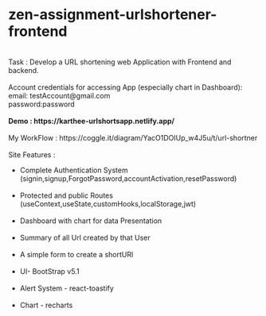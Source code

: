 # zen-assignment-urlshortener-frontend
<br>
Task : Develop a URL shortening web Application with Frontend and backend.
<br><br>
Account credentials for accessing App (especially chart in Dashboard):  
<br>
email: testAccount@gmail.com<br>
password:password<br>
<br>
<strong>Demo : https://karthee-urlshortsapp.netlify.app/</strong>
<br>
<br>
My WorkFlow : https://coggle.it/diagram/YacO1DOIUp_w4J5u/t/url-shortner
<br>
<br>
Site Features : 
<br>
<ul>
<li>Complete Authentication System (signin,signup,ForgotPassword,accountActivation,resetPassword)</li><br>
<li>Protected and public Routes (useContext,useState,customHooks,localStorage,jwt)</li><br>
<li>Dashboard with chart for data Presentation</li><br>
<li>Summary of all Url created by that User</li><br>
<li>A simple form to create a shortURl</li><br>
<li>UI- BootStrap v5.1</li><br>
<li>Alert System - react-toastify</li><br>
<li>Chart - recharts</li><br>
</ul>
<br>
<br>

